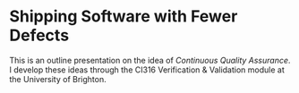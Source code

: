 # Shipping Software with Fewer Defects #

This is an outline presentation on the idea of _Continuous Quality Assurance_.  I develop these ideas through the CI316 Verification & Validation module at the University of Brighton.